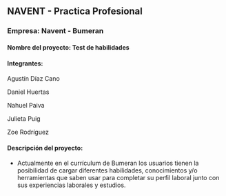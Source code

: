 ## NAVENT - Practica Profesional 

### Empresa: Navent - Bumeran

#### Nombre del proyecto: Test de habilidades

#### Integrantes: 

Agustín Díaz Cano

Daniel Huertas 

Nahuel Paiva

Julieta Puig 

Zoe Rodríguez

#### Descripción del proyecto:
- Actualmente en el currículum de Bumeran los usuarios tienen la posibilidad de cargar diferentes habilidades, conocimientos y/o herramientas que saben usar para completar su perfil laboral junto con sus experiencias laborales y estudios.

